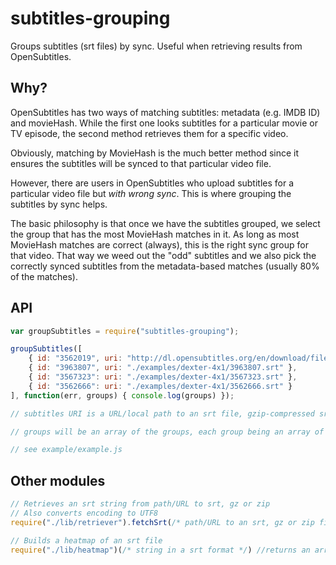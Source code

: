 # subtitles-grouping
Groups subtitles (srt files) by sync. Useful when retrieving results from OpenSubtitles.

Why?
-----
OpenSubtitles has two ways of matching subtitles: metadata (e.g. IMDB ID) and movieHash. While the first one looks subtitles for a particular movie or TV episode, the second method retrieves them for a specific video.

Obviously, matching by MovieHash is the much better method since it ensures the subtitles will be synced to that particular video file.

However, there are users in OpenSubtitles who upload subtitles for a particular video file but *with wrong sync*. This is where grouping the subtitles by sync helps.

The basic philosophy is that once we have the subtitles grouped, we select the group that has the most MovieHash matches in it. As long as most MovieHash matches are correct (always), this is the right sync group for that video. That way we weed out the "odd" subtitles and we also pick the correctly synced subtitles from the metadata-based matches (usually 80% of the matches).


API
-----
```javascript
var groupSubtitles = require("subtitles-grouping");

groupSubtitles([
	{ id: "3562019", uri: "http://dl.opensubtitles.org/en/download/filead/src-api/vrf-52c7037c6b/sid-vo81ml26hrarcsciua7gd44ta6/1952189414.gz" },
	{ id: "3963807", uri: "./examples/dexter-4x1/3963807.srt" },
	{ id: "3567323": uri: "./examples/dexter-4x1/3567323.srt" },
	{ id: "3562666": uri: "./examples/dexter-4x1/3562666.srt" }
], function(err, groups) { console.log(groups) });

// subtitles URI is a URL/local path to an srt file, gzip-compressed srt or a zip containing an srt

// groups will be an array of the groups, each group being an array of subtitles as given to groupSubtitles() but also with a ``.heatmap`` property

// see example/example.js
```

Other modules
-------
```javascript
// Retrieves an srt string from path/URL to srt, gz or zip
// Also converts encoding to UTF8
require("./lib/retriever").fetchSrt(/* path/URL to an srt, gz or zip file */, function(err,buf) {  })`` 

// Builds a heatmap of an srt file
require("./lib/heatmap")(/* string in a srt format */) //returns an array heatmap of that srt
```
